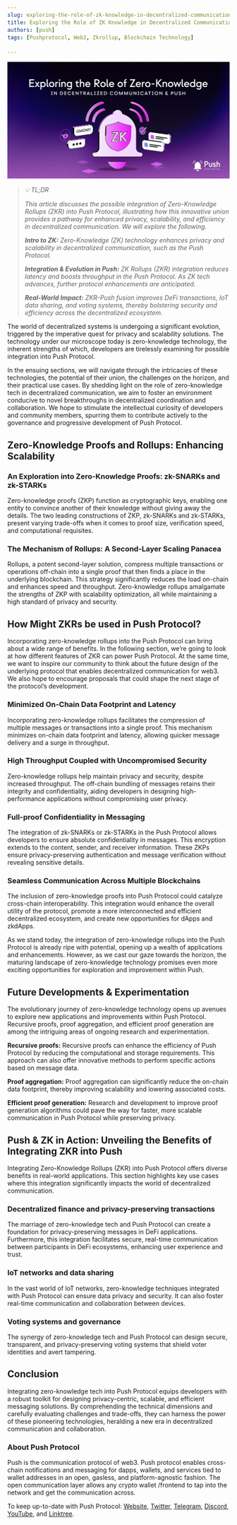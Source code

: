 ```yaml
---
slug: exploring-the-role-of-zk-knowledge-in-decentralized-communication
title: Exploring the Role of ZK Knowledge in Decentralized Communication🌐
authors: [push]
tags: [Pushprotocol, Web3, Zkrollup, Blockchain Technology]

---
```

![Cover image of Exploring the Role of ZK Knowledge in Decentralized Communication🌐](./cover-image.webp)

<blockquote>
<i>
💡 TL;DR

This article discusses the possible integration of Zero-Knowledge Rollups (ZKR) into Push Protocol, illustrating how this innovative union provides a pathway for enhanced privacy, scalability, and efficiency in decentralized communication. We will explore the following.

<b>Intro to ZK:</b> Zero-Knowledge (ZK) technology enhances privacy and scalability in decentralized communication, such as the Push Protocol.

<b>Integration & Evolution in Push:</b> ZK Rollups (ZKR) integration reduces latency and boosts throughput in the Push Protocol. As ZK tech advances, further protocol enhancements are anticipated.

<b>Real-World Impact:</b> ZKR-Push fusion improves DeFi transactions, IoT data sharing, and voting systems, thereby bolstering security and efficiency across the decentralized ecosystem.
</i>
</blockquote>

<!--truncate-->

The world of decentralized systems is undergoing a significant evolution, triggered by the imperative quest for privacy and scalability solutions. The technology under our microscope today is zero-knowledge technology, the inherent strengths of which, developers are tirelessly examining for possible integration into Push Protocol.

In the ensuing sections, we will navigate through the intricacies of these technologies, the potential of their union, the challenges on the horizon, and their practical use cases. By shedding light on the role of zero-knowledge tech in decentralized communication, we aim to foster an environment conducive to novel breakthroughs in decentralized coordination and collaboration. We hope to stimulate the intellectual curiosity of developers and community members, spurring them to contribute actively to the governance and progressive development of Push Protocol.


## Zero-Knowledge Proofs and Rollups: Enhancing Scalability
### An Exploration into Zero-Knowledge Proofs: zk-SNARKs and zk-STARKs
Zero-knowledge proofs (ZKP) function as cryptographic keys, enabling one entity to convince another of their knowledge without giving away the details. The two leading constructions of ZKP, zk-SNARKs and zk-STARKs, present varying trade-offs when it comes to proof size, verification speed, and computational requisites.

### The Mechanism of Rollups: A Second-Layer Scaling Panacea
Rollups, a potent second-layer solution, compress multiple transactions or operations off-chain into a single proof that then finds a place in the underlying blockchain. This strategy significantly reduces the load on-chain and enhances speed and throughput. Zero-knowledge rollups amalgamate the strengths of ZKP with scalability optimization, all while maintaining a high standard of privacy and security.

## How Might ZKRs be used in Push Protocol?
Incorporating zero-knowledge rollups into the Push Protocol can bring about a wide range of benefits. In the following section, we’re going to look at how different features of ZKR can power Push Protocol. At the same time, we want to inspire our community to think about the future design of the underlying protocol that enables decentralized communication for web3. We also hope to encourage proposals that could shape the next stage of the protocol’s development.

### Minimized On-Chain Data Footprint and Latency
Incorporating zero-knowledge rollups facilitates the compression of multiple messages or transactions into a single proof. This mechanism minimizes on-chain data footprint and latency, allowing quicker message delivery and a surge in throughput.

### High Throughput Coupled with Uncompromised Security
Zero-knowledge rollups help maintain privacy and security, despite increased throughput. The off-chain bundling of messages retains their integrity and confidentiality, aiding developers in designing high-performance applications without compromising user privacy.

### Full-proof Confidentiality in Messaging
The integration of zk-SNARKs or zk-STARKs in the Push Protocol allows developers to ensure absolute confidentiality in messages. This encryption extends to the content, sender, and receiver information. These ZKPs ensure privacy-preserving authentication and message verification without revealing sensitive details.

### Seamless Communication Across Multiple Blockchains
The inclusion of zero-knowledge proofs into Push Protocol could catalyze cross-chain interoperability. This integration would enhance the overall utility of the protocol, promote a more interconnected and efficient decentralized ecosystem, and create new opportunities for dApps and zkdApps.

As we stand today, the integration of zero-knowledge rollups into the Push Protocol is already ripe with potential, opening up a wealth of applications and enhancements. However, as we cast our gaze towards the horizon, the maturing landscape of zero-knowledge technology promises even more exciting opportunities for exploration and improvement within Push.

## Future Developments & Experimentation
The evolutionary journey of zero-knowledge technology opens up avenues to explore new applications and improvements within Push Protocol. Recursive proofs, proof aggregation, and efficient proof generation are among the intriguing areas of ongoing research and experimentation.

<b>Recursive proofs:</b> Recursive proofs can enhance the efficiency of Push Protocol by reducing the computational and storage requirements. This approach can also offer innovative methods to perform specific actions based on message data.

<b>Proof aggregation:</b> Proof aggregation can significantly reduce the on-chain data footprint, thereby improving scalability and lowering associated costs.

<b>Efficient proof generation:</b> Research and development to improve proof generation algorithms could pave the way for faster, more scalable communication in Push Protocol while preserving privacy.

## Push & ZK in Action: Unveiling the Benefits of Integrating ZKR into Push
Integrating Zero-Knowledge Rollups (ZKR) into Push Protocol offers diverse benefits in real-world applications. This section highlights key use cases where this integration significantly impacts the world of decentralized communication.

### Decentralized finance and privacy-preserving transactions
The marriage of zero-knowledge tech and Push Protocol can create a foundation for privacy-preserving messages in DeFi applications. Furthermore, this integration facilitates secure, real-time communication between participants in DeFi ecosystems, enhancing user experience and trust.

### IoT networks and data sharing
In the vast world of IoT networks, zero-knowledge techniques integrated with Push Protocol can ensure data privacy and security. It can also foster real-time communication and collaboration between devices.

### Voting systems and governance
The synergy of zero-knowledge tech and Push Protocol can design secure, transparent, and privacy-preserving voting systems that shield voter identities and avert tampering.

## Conclusion
Integrating zero-knowledge tech into Push Protocol equips developers with a robust toolkit for designing privacy-centric, scalable, and efficient messaging solutions. By comprehending the technical dimensions and carefully evaluating challenges and trade-offs, they can harness the power of these pioneering technologies, heralding a new era in decentralized communication and collaboration.

### About Push Protocol

Push is the communication protocol of web3. Push protocol enables cross-chain notifications and messaging for dapps, wallets, and services tied to wallet addresses in an open, gasless, and platform-agnostic fashion. The open communication layer allows any crypto wallet /frontend to tap into the network and get the communication across.

To keep up-to-date with Push Protocol: [Website](https://push.org/), [Twitter](https://twitter.com/pushprotocol), [Telegram](https://t.me/epnsproject), [Discord](https://discord.gg/pushprotocol), [YouTube](https://www.youtube.com/c/EthereumPushNotificationService), and [Linktree](https://linktr.ee/pushprotocol).
